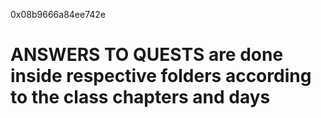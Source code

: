 0x08b9666a84ee742e

# ANSWERS TO QUESTS are done inside respective folders according to the class chapters and days






